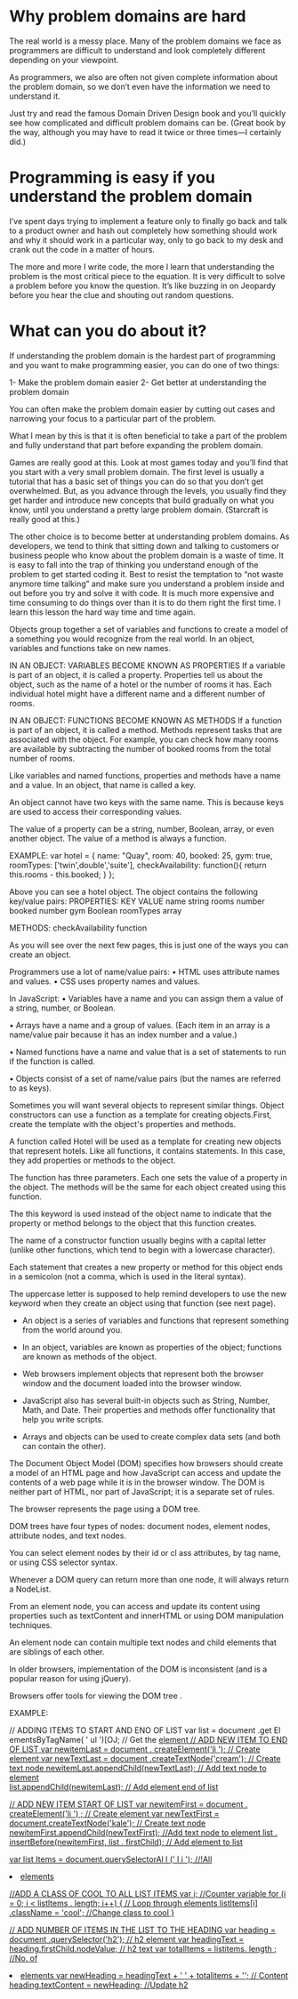 # Why problem domains are hard

The real world is a messy place.  Many of the problem domains we face as programmers are difficult to understand and look completely different depending on your viewpoint.

As programmers, we also are often not given complete information about the problem domain, so we don’t even have the information we need to understand it.

Just try and read the famous Domain Driven Design book and you’ll quickly see how complicated and difficult problem domains can be.  (Great book by the way, although you may have to read it twice or three times—I certainly did.)


# Programming is easy if you understand the problem domain

I’ve spent days trying to implement a feature only to finally go back and talk to a product owner and hash out completely how something should work and why it should work in a particular way, only to go back to my desk and crank out the code in a matter of hours.

The more and more I write code, the more I learn that understanding the problem is the most critical piece to the equation. It is very difficult to solve a problem before you know the question.  It’s like buzzing in on Jeopardy before you hear the clue and shouting out random questions.

# What can you do about it?

If understanding the problem domain is the hardest part of programming and you want to make programming easier, you can do one of two things:

1- Make the problem domain easier
2- Get better at understanding the problem domain


You can often make the problem domain easier by cutting out cases and narrowing your focus to a particular part of the problem.

What I mean by this is that it is often beneficial to take a part of the problem and fully understand that part before expanding the problem domain.

Games are really good at this.  Look at most games today and you’ll find that you start with a very small problem domain.  The first level is usually a tutorial that has a basic set of things you can do so that you don’t get overwhelmed.  But, as you advance through the levels, you usually find they get harder and introduce new concepts that build gradually on what you know, until you understand a pretty large problem domain.  (Starcraft is really good at this.)

The other choice is to become better at understanding problem domains.  As developers, we tend to think that sitting down and talking to customers or business people who know about the problem domain is a waste of time. It is easy to fall into the trap of thinking you understand enough of the problem to get started coding it.  Best to resist the temptation to “not waste anymore time talking” and make sure you understand a problem inside and out before you try and solve it with code.  It is much more expensive and time consuming to do things over than it is to do them right the first time.  I learn this lesson the hard way time and time again.


Objects group together a set of variables and functions to create a model
of a something you would recognize from the real world. In an object,
variables and functions take on new names.


IN AN OBJECT: VARIABLES BECOME KNOWN AS PROPERTIES If a variable is part of an object, it is called a property. Properties tell us about the object, such as the name of a hotel or the number of rooms it has.
Each individual hotel might have a different name and a different number of rooms.



IN AN OBJECT: FUNCTIONS BECOME KNOWN AS METHODS If a function is part of an object, it is called a method. Methods represent tasks that are associated with the object. For example, you can check how many rooms are available by subtracting the number of booked rooms from the total number of rooms.


Like variables and named functions, properties and methods have a
name and a value. In an object, that name is called a key.

An object cannot have two keys with the same name. This is
because keys are used to access their corresponding values.

The value of a property can be a string, number, Boolean, array, or
even another object. The value of a method is always a function.

EXAMPLE:
var hotel = {
name: "Quay",
room: 40,
booked: 25,
gym: true,
roomTypes: ['twin',double','suite'],
checkAvailability: function(){
    return this.rooms - this.booked;
}
};

Above you can see a hotel object. The object
contains the following key/value pairs:
PROPERTIES:     KEY         VALUE
                name        string
                rooms       number
                booked      number
                gym         Boolean
                roomTypes   array

METHODS: checkAvailability function

As you will see over the next few pages, this is just
one of the ways you can create an object.

Programmers use a lot of name/value pairs:
• HTML uses attribute names and values.
• CSS uses property names and values.

In JavaScript:
• Variables have a name and you can assign them a
value of a string, number, or Boolean.

• Arrays have a name and a group of values. (Each
item in an array is a name/value pair because it
has an index number and a value.)

• Named functions have a name and value that is a
set of statements to run if the function is called.

• Objects consist of a set of name/value pairs
(but the names are referred to as keys).


Sometimes you will want several objects to represent similar things.
Object constructors can use a function as a template for creating objects.First, create the template with the object's properties and methods.

A function called Hotel will be used as a template for creating new objects that represent hotels. Like all functions, it contains statements. In this case, they add properties or methods to the object.


The function has three parameters. Each one sets the value of a property in the object. The methods will be the same for each object created using this function.

The this keyword is used instead of the object name to indicate that the property or method belongs to the object that this function creates.

The name of a constructor function usually begins with a capital letter (unlike other functions, which tend to begin with a lowercase character).

Each statement that creates a new property or method for this object ends in a semicolon (not a comma, which is used in the literal syntax).

The uppercase letter is supposed to help remind developers to use the new keyword when they create an object using that function (see next page).


- An object is a series of variables and functions that represent something from the world around you.

- In an object, variables are known as properties of the object; functions are known as methods of the object.

- Web browsers implement objects that represent both the browser window and the document loaded into the browser window.


- JavaScript also has several built-in objects such as String, Number, Math, and Date. Their properties and methods offer functionality that help you write scripts.

- Arrays and objects can be used to create complex data sets (and both can contain the other).



The Document Object Model (DOM) specifies how browsers should create a model of an HTML
page and how JavaScript can access and update the contents of a web page while it is in the browser window.
The DOM is neither part of HTML, nor part of JavaScript; it is a separate set of rules.


The browser represents the page using a DOM tree.

DOM trees have four types of nodes: document nodes, element nodes, attribute nodes, and text nodes.

You can select element nodes by their id or cl ass attributes, by tag name, or using CSS selector syntax.

Whenever a DOM query can return more than one node, it will always return a NodeList.


From an element node, you can access and update its content using properties such as textContent and innerHTML or using DOM manipulation techniques.


An element node can contain multiple text nodes and child elements that are siblings of each other.

In older browsers, implementation of the DOM is inconsistent (and is a popular reason for using jQuery).

Browsers offer tools for viewing the DOM tree .

EXAMPLE:

// ADDING ITEMS TO START AND ENO OF LIST
var list = document .get El ementsByTagName( ' ul ')[OJ; // Get the <u l> element
// ADD NEW ITEM TO END OF LIST
var newitemLast = document . createElement('li '); // Create element
var newTextLast = document .createTextNode{'cream'); // Create text node
newitemLast.appendChild(newTextLast);                // Add text node to element                
list.appendChild(newitemLast);                         // Add element end of list




// ADD NEW ITEM START OF LIST
var newitemFirst = document . createElement('li ') ;  // Create element
var newTextFirst = document.createTextNode('kale');   // Create text node
newitemFirst.appendChild(newTextFirst);               //Add text node to element
list . insertBefore(newitemFirst, list . firstChild); // Add element to list


var list Items = document.querySelectorAl l (' l i '); //!All <li> elements

//ADD A CLASS OF COOL TO ALL LIST ITEMS
var i;                                              //Counter variable
for (i = 0; i < listltems . length; i++) {          // Loop through elements
listltems[i] .className = 'cool';                   //Change class to cool
}


// ADD NUMBER OF ITEMS IN THE LIST TO THE HEADING
var heading = document .querySelector('h2');        // h2 element
var headingText = heading.firstChild.nodeValue;     // h2 text
var totalltems = listitems. length ;                //No. of <li> elements
var newHeading = headingText + ' <span>' + totalitems + '</span>';       // Content
heading.textContent = newHeading;                   //Update h2


